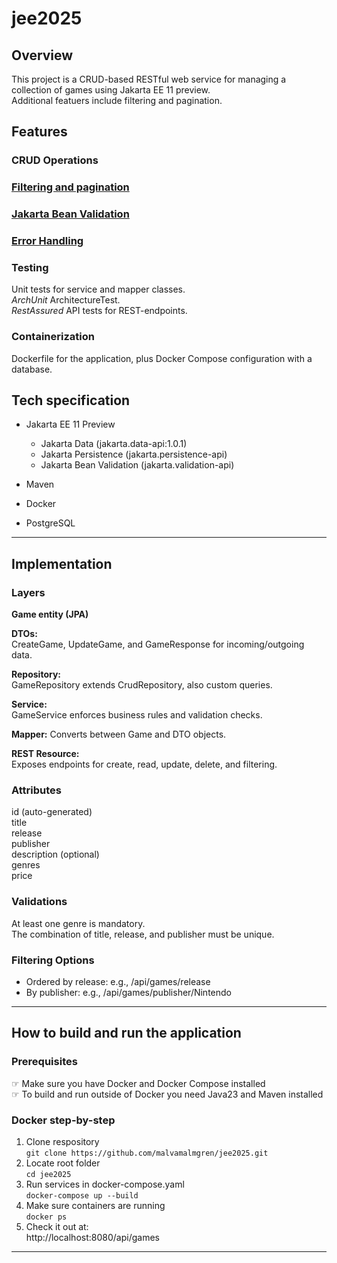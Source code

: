 # jee2025

## Overview
This project is a CRUD-based RESTful web service for managing a collection of games using Jakarta EE 11 preview.\
Additional featuers include filtering and pagination.

## Features

### CRUD Operations
### [Filtering and pagination](#filtering-options) 
### [Jakarta Bean Validation](#validations)
### [Error Handling](#error-handling)
### Testing
Unit tests for service and mapper classes.\
*ArchUnit* ArchitectureTest.\
*RestAssured* API tests for REST-endpoints.
### Containerization
Dockerfile for the application, plus Docker Compose configuration with a database.

## Tech specification
* Jakarta EE 11 Preview
  * Jakarta Data (jakarta.data-api:1.0.1)
  * Jakarta Persistence (jakarta.persistence-api)
  * Jakarta Bean Validation (jakarta.validation-api)

* Maven
* Docker
* PostgreSQL

---

## Implementation
### Layers
**Game entity (JPA)**

**DTOs:**\
CreateGame, UpdateGame, and GameResponse for incoming/outgoing data.

**Repository:**\
GameRepository extends CrudRepository, also custom queries.

**Service:**\
GameService enforces business rules and validation checks.

**Mapper:**
Converts between Game and DTO objects.

**REST Resource:**\
Exposes endpoints for create, read, update, delete, and filtering.

### Attributes
id (auto-generated)\
title\
release\
publisher\
description (optional)\
genres\
price

### Validations
At least one genre is mandatory.\
The combination of title, release, and publisher must be unique.

### Filtering Options
* Ordered by release: e.g., /api/games/release
* By publisher: e.g., /api/games/publisher/Nintendo

---

## How to build and run the application
### Prerequisites
&#9758; Make sure you have Docker and Docker Compose installed\
&#9758; To build and run outside of Docker you need Java23 and Maven installed

### Docker step-by-step
1. Clone respository\
`git clone https://github.com/malvamalmgren/jee2025.git`
2. Locate root folder\
`cd jee2025`
3. Run services in docker-compose.yaml\
`docker-compose up --build`
4. Make sure containers are running\
`docker ps`
5. Check it out at:\
http://localhost:8080/api/games

---


